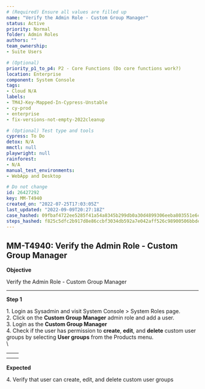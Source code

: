 ```yaml
---
# (Required) Ensure all values are filled up
name: "Verify the Admin Role - Custom Group Manager"
status: Active
priority: Normal
folder: Admin Roles
authors: ""
team_ownership: 
- Suite Users

# (Optional)
priority_p1_to_p4: P2 - Core Functions (Do core functions work?)
location: Enterprise
component: System Console
tags: 
- Cloud N/A
labels: 
- TM4J-Key-Mapped-In-Cypress-Unstable
- cy-prod
- enterprise
- fix-versions-not-empty-2022cleanup

# (Optional) Test type and tools
cypress: To Do
detox: N/A
mmctl: null
playwright: null
rainforest: 
- N/A
manual_test_environments: 
- WebApp and Desktop

# Do not change
id: 26427292
key: MM-T4940
created_on: "2022-07-25T17:03:05Z"
last_updated: "2022-09-09T20:27:18Z"
case_hashed: 09fbaf4722ee5285f41a54a8345b299db0a30d4899306eeba803551e6c2430ed8be358528c3b78ad858d9c9b8beb93b1
steps_hashed: f825c5dfc2b917d8e86ccbf3034db592a7e042aff526c98900506bbde68494c78ff6f287bd0331018efba3e53f9de786
---
```


<!-- (Auto-generated) Based on frontmatter's "key" and "name" -->

## MM-T4940: Verify the Admin Role - Custom Group Manager

**Objective**

Verify the Admin Role - Custom Group Manager

---

**Step 1**

1\. Login as Sysadmin and visit System Console > System Roles page.\
2\. Click on the **Custom Group Manager** admin role and add a user.\
3\. Login as the **Custom Group Manager**\
4\. Check if the user has permission to **create**, **edit**, and **delete** custom user groups by selecting **User groups** from the Products menu.\
\\

|   |   |
| - | - |
|   |   |
|   |   |

**Expected**

4\. Verify that user can create, edit, and delete custom user groups
